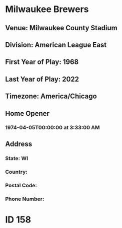 # Milwaukee Brewers
## Venue: Milwaukee County Stadium
## Division: American League East
## First Year of Play: 1968
## Last Year of Play: 2022
## Timezone: America/Chicago
## Home Opener
### 1974-04-05T00:00:00 at 3:33:00 AM
## Address
### 
### State: WI
### Country: 
### Postal Code: 
### Phone Number: 
# ID 158